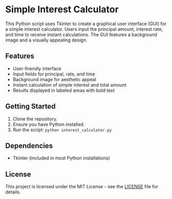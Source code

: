 # Simple Interest Calculator

This Python script uses Tkinter to create a graphical user interface (GUI) for a simple interest calculator. Users input the principal amount, interest rate, and time to receive instant calculations. The GUI features a background image and a visually appealing design.

## Features

- User-friendly interface
- Input fields for principal, rate, and time
- Background image for aesthetic appeal
- Instant calculation of simple interest and total amount
- Results displayed in labeled areas with bold text

## Getting Started

1. Clone the repository.
2. Ensure you have Python installed.
3. Run the script: `python interest_calculator.py`

## Dependencies

- Tkinter (included in most Python installations)

## License

This project is licensed under the MIT License - see the [LICENSE](LICENSE) file for details.
